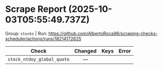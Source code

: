 # Scrape Report (2025-10-03T05:55:49.737Z)

Group: `stocks`  |  Run: https://github.com/AlbertoRoca96/scraping-checks-scheduler/actions/runs/18214172625

| Check | Changed | Keys | Error |
|---|:---:|:--|:--|
| `stock_ntdoy_global_quote` | — |  |  |
